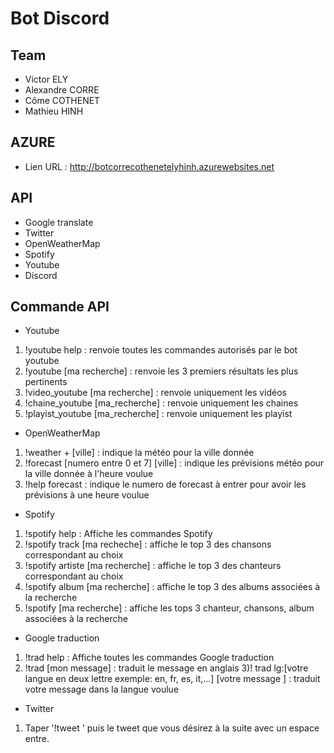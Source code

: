 # Bot Discord

## Team

- Victor ELY
- Alexandre CORRE
- Côme COTHENET
- Mathieu HINH

## AZURE

- Lien URL : http://botcorrecothenetelyhinh.azurewebsites.net

## API

- Google translate
- Twitter
- OpenWeatherMap
- Spotify
- Youtube
- Discord

## Commande API

- Youtube
1) !youtube help : renvoie toutes les commandes autorisés par le bot youtube
2) !youtube [ma recherche] : renvoie les 3 premiers résultats les plus pertinents
3) !video_youtube [ma recherche] : renvoie uniquement les vidéos
4) !chaine_youtube [ma_recherche] : renvoie uniquement les chaines
5) !playist_youtube [ma_recherche] : renvoie uniquement les playist

- OpenWeatherMap
1) !weather + [ville] : indique la météo pour la ville donnée
2) !forecast [numero entre 0 et 7] [ville] : indique les prévisions météo pour la ville donnée à l'heure voulue
3) !help forecast : indique le numero de forecast à entrer pour avoir les prévisions à une heure voulue

- Spotify
1) !spotify help : Affiche les commandes Spotify
2) !spotify track [ma recheche] : affiche le top 3 des chansons correspondant au choix
3) !spotify artiste [ma recherche] : affiche le top 3 des chanteurs correspondant au choix
4) !spotify album [ma recherche] : affiche le top 3 des albums associées à la recherche
5) !spotify [ma recherche] : affiche les tops 3 chanteur, chansons, album associées à la recherche

- Google traduction
1) !trad help : Affiche toutes les commandes Google traduction
2) !trad [mon message] : traduit le message en anglais
3)! trad lg:[votre langue en deux lettre exemple: en, fr, es, it,...] [votre message ] : traduit votre message dans la langue voulue

- Twitter
1) Taper '!tweet ' puis le tweet que vous désirez à la suite avec un espace entre.
